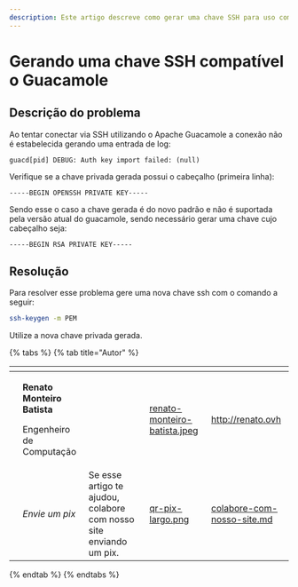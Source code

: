 ```yaml
---
description: Este artigo descreve como gerar uma chave SSH para uso com o guacamole
---
```


# Gerando uma chave SSH compatível o Guacamole

## Descrição do problema

Ao tentar conectar via SSH utilizando o Apache Guacamole a conexão não é estabelecida gerando uma entrada de log:

`guacd[pid] DEBUG: Auth key import failed: (null)`

Verifique se a chave privada gerada possui o cabeçalho (primeira linha):

`-----BEGIN OPENSSH PRIVATE KEY-----`

Sendo esse o caso a chave gerada é do novo padrão e não é suportada pela versão atual do guacamole, sendo necessário gerar uma chave cujo cabeçalho seja:

`-----BEGIN RSA PRIVATE KEY-----`

## Resolução

Para resolver esse problema gere uma nova chave ssh com o comando a seguir:

```bash
ssh-keygen -m PEM
```

Utilize a nova chave privada gerada.

{% tabs %}
{% tab title="Autor" %}
<table data-card-size="large" data-view="cards"><thead><tr><th data-type="users" data-multiple></th><th></th><th></th><th data-hidden data-card-cover data-type="files"></th><th data-hidden data-card-target data-type="content-ref"></th></tr></thead><tbody><tr><td></td><td><p><strong>Renato Monteiro Batista</strong></p><p>Engenheiro de Computação</p></td><td></td><td><a href="../../.gitbook/assets/renato-monteiro-batista.jpeg">renato-monteiro-batista.jpeg</a></td><td><a href="http://renato.ovh">http://renato.ovh</a></td></tr><tr><td></td><td><em>Envie um pix</em></td><td>Se esse artigo te ajudou, colabore com nosso site enviando um pix.</td><td><a href="../../.gitbook/assets/qr-pix-largo.png">qr-pix-largo.png</a></td><td><a href="../../colabore-com-nosso-site.md">colabore-com-nosso-site.md</a></td></tr></tbody></table>
{% endtab %}
{% endtabs %}